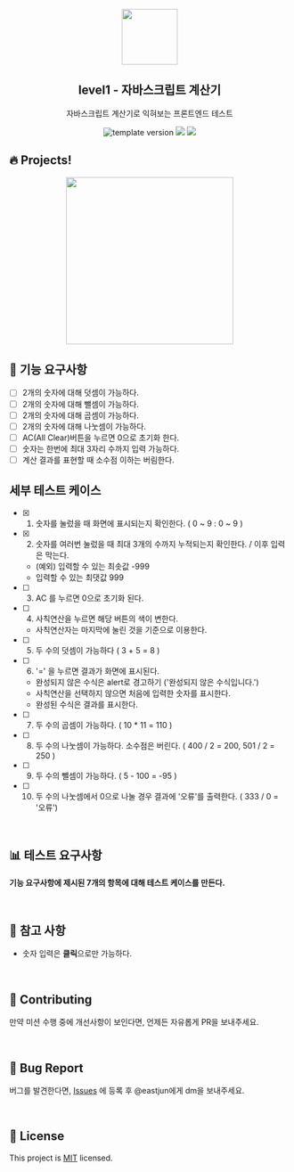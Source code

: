 <p align="middle" >
  <img width="100px;" src="https://github.com/woowacourse/javascript-calculator/blob/main/src/images/calculator.png?raw=true"/>
</p>
<h2 align="middle">level1 - 자바스크립트 계산기</h2>
<p align="middle">자바스크립트 계산기로 익혀보는 프론트엔드 테스트</p>
<p align="middle">
<img src="https://img.shields.io/badge/version-1.0.0-blue?style=flat-square" alt="template version"/>
<img src="https://img.shields.io/badge/language-html-blue.svg?style=flat-square"/>
<a href="https://github.com/daybrush/moveable/blob/master/LICENSE" target="_blank">
  <img src="https://img.shields.io/github/license/daybrush/moveable.svg?style=flat-square&label=license&color=08CE5D"/>
  </a>
</p>

## 🔥 Projects!

<p align="middle">
  <img width="300" src="https://techcourse-storage.s3.ap-northeast-2.amazonaws.com/805329299a1a43c4850c410a545caf24">
</p>

## 🎯 기능 요구사항

- [ ] 2개의 숫자에 대해 덧셈이 가능하다.
- [ ] 2개의 숫자에 대해 뺄셈이 가능하다.
- [ ] 2개의 숫자에 대해 곱셈이 가능하다.
- [ ] 2개의 숫자에 대해 나눗셈이 가능하다.
- [ ] AC(All Clear)버튼을 누르면 0으로 초기화 한다.
- [ ] 숫자는 한번에 최대 3자리 수까지 입력 가능하다.
- [ ] 계산 결과를 표현할 때 소수점 이하는 버림한다.

## 세부 테스트 케이스

- [x] 1. 숫자를 눌렀을 때 화면에 표시되는지 확인한다. ( 0 ~ 9 : 0 ~ 9 )
- [x] 2. 숫자를 여러번 눌렀을 때 최대 3개의 수까지 누적되는지 확인한다. / 이후 입력은 막는다.
  - (예외) 입력할 수 있는 최솟값 -999
  - 입력할 수 있는 최댓값 999
- [ ] 3. AC 를 누르면 0으로 초기화 된다.
- [ ] 4. 사칙연산을 누르면 해당 버튼의 색이 변한다.
  - 사칙연산자는 마지막에 눌린 것을 기준으로 이용한다.
- [ ] 5. 두 수의 덧셈이 가능하다 ( 3 + 5 = 8 )
- [ ] 6. '=' 을 누르면 결과가 화면에 표시된다.
  - 완성되지 않은 수식은 alert로 경고하기 ('완성되지 않은 수식입니다.')
  - 사칙연산을 선택하지 않으면 처음에 입력한 숫자를 표시한다.
  - 완성된 수식은 결과를 표시한다.
- [ ] 7. 두 수의 곱셈이 가능하다. ( 10 \* 11 = 110 )
- [ ] 8. 두 수의 나눗셈이 가능하다. 소수점은 버린다. ( 400 / 2 = 200, 501 / 2 = 250 )
- [ ] 9. 두 수의 뺄셈이 가능하다. ( 5 - 100 = -95 )
- [ ] 10. 두 수의 나눗셈에서 0으로 나눌 경우 결과에 '오류'를 출력한다. ( 333 / 0 = '오류')

<br/>

## 📊 테스트 요구사항

**기능 요구사항에 제시된 7개의 항목에 대해 테스트 케이스를 만든다.**

<br/>

## 📄 참고 사항

- 숫자 입력은 **클릭**으로만 가능하다.

<br/>

## 👏 Contributing

만약 미션 수행 중에 개선사항이 보인다면, 언제든 자유롭게 PR을 보내주세요.

<br/>

## 🐞 Bug Report

버그를 발견한다면, [Issues](https://github.com/woowacourse/javascript-calculator/issues) 에 등록 후 @eastjun에게 dm을 보내주세요.

<br/>

## 📝 License

This project is [MIT](https://github.com/woowacourse/javascript-calculator/blob/master/LICENSE) licensed.
